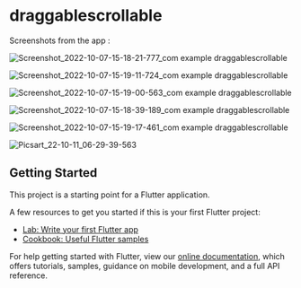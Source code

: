 # draggablescrollable

Screenshots from the app :

![Screenshot_2022-10-07-15-18-21-777_com example draggablescrollable](https://user-images.githubusercontent.com/114262032/194563531-4240cb1f-6c0d-4487-ad66-54e84bdaf80c.jpg)

![Screenshot_2022-10-07-15-19-11-724_com example draggablescrollable](https://user-images.githubusercontent.com/114262032/194563589-0958c67d-9ef9-44de-bae1-eab70f52096e.jpg)

![Screenshot_2022-10-07-15-19-00-563_com example draggablescrollable](https://user-images.githubusercontent.com/114262032/194563613-7fd683d1-5857-41e6-b526-3838268a0b1b.jpg)

![Screenshot_2022-10-07-15-18-39-189_com example draggablescrollable](https://user-images.githubusercontent.com/114262032/194563635-7eeed29c-5656-48de-8218-8bd81ff453f6.jpg)

![Screenshot_2022-10-07-15-19-17-461_com example draggablescrollable](https://user-images.githubusercontent.com/114262032/194563655-3609e356-6d97-49e2-b6b2-8dd8c5cfb3c3.jpg)

![Picsart_22-10-11_06-29-39-563](https://user-images.githubusercontent.com/114262032/194997443-5a16cc4c-7abf-454e-8a3b-962412692fe2.jpg)



## Getting Started

This project is a starting point for a Flutter application.

A few resources to get you started if this is your first Flutter project:

- [Lab: Write your first Flutter app](https://flutter.dev/docs/get-started/codelab)
- [Cookbook: Useful Flutter samples](https://flutter.dev/docs/cookbook)

For help getting started with Flutter, view our
[online documentation](https://flutter.dev/docs), which offers tutorials,
samples, guidance on mobile development, and a full API reference.
